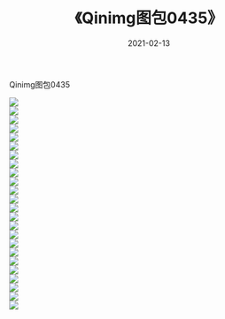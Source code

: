 ﻿---
layout: post
title:  《Qinimg图包0435》
date:   2021-02-13
img: http://imgx.orgx.ga/Qinimg图包/Qinimg图包0435/000.jpg
categories: [美女, 清纯, 唯美]
---

Qinimg图包0435

 ![](http://imgx.orgx.ga/Qinimg图包/Qinimg图包0435/001.jpg) <br>![](http://imgx.orgx.ga/Qinimg图包/Qinimg图包0435/002.jpg) <br>![](http://imgx.orgx.ga/Qinimg图包/Qinimg图包0435/003.jpg) <br>![](http://imgx.orgx.ga/Qinimg图包/Qinimg图包0435/004.jpg) <br>![](http://imgx.orgx.ga/Qinimg图包/Qinimg图包0435/005.jpg) <br>![](http://imgx.orgx.ga/Qinimg图包/Qinimg图包0435/006.jpg) <br>![](http://imgx.orgx.ga/Qinimg图包/Qinimg图包0435/007.jpg) <br>![](http://imgx.orgx.ga/Qinimg图包/Qinimg图包0435/008.jpg) <br>![](http://imgx.orgx.ga/Qinimg图包/Qinimg图包0435/009.jpg) <br>![](http://imgx.orgx.ga/Qinimg图包/Qinimg图包0435/010.jpg) <br>![](http://imgx.orgx.ga/Qinimg图包/Qinimg图包0435/011.jpg) <br>![](http://imgx.orgx.ga/Qinimg图包/Qinimg图包0435/012.jpg) <br>![](http://imgx.orgx.ga/Qinimg图包/Qinimg图包0435/013.jpg) <br>![](http://imgx.orgx.ga/Qinimg图包/Qinimg图包0435/014.jpg) <br>![](http://imgx.orgx.ga/Qinimg图包/Qinimg图包0435/015.jpg) <br>![](http://imgx.orgx.ga/Qinimg图包/Qinimg图包0435/016.jpg) <br>![](http://imgx.orgx.ga/Qinimg图包/Qinimg图包0435/017.jpg) <br>![](http://imgx.orgx.ga/Qinimg图包/Qinimg图包0435/018.jpg) <br>![](http://imgx.orgx.ga/Qinimg图包/Qinimg图包0435/019.jpg) <br>![](http://imgx.orgx.ga/Qinimg图包/Qinimg图包0435/020.jpg) <br>![](http://imgx.orgx.ga/Qinimg图包/Qinimg图包0435/021.jpg) <br>![](http://imgx.orgx.ga/Qinimg图包/Qinimg图包0435/022.jpg) <br>![](http://imgx.orgx.ga/Qinimg图包/Qinimg图包0435/023.jpg) <br>![](http://imgx.orgx.ga/Qinimg图包/Qinimg图包0435/024.jpg) <br>